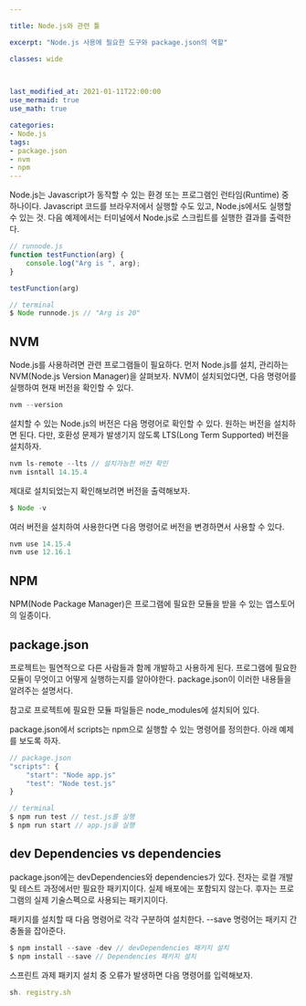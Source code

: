 ```yaml
---

title: Node.js와 관련 툴

excerpt: "Node.js 사용에 필요한 도구와 package.json의 역할"

classes: wide

  

last_modified_at: 2021-01-11T22:00:00
use_mermaid: true
use_math: true

categories:
- Node.js
tags:
- package.json
- nvm
- npm
---
```

Node.js는 Javascript가 동작할 수 있는 환경 또는 프로그램인 런타임(Runtime) 중 하나이다. Javascript 코드를 브라우저에서 실행할 수도 있고, Node.js에서도 실행할 수 있는 것. 다음 예제에서는 터미널에서 Node.js로 스크립트를 실행한 결과를 출력한다.

```js
// runnode.js
function testFunction(arg) {
    console.log("Arg is ", arg);
}

testFunction(arg)

// terminal
$ Node runnode.js // "Arg is 20"
````

## NVM
Node.js를 사용하려면 관련 프로그램들이 필요하다. 먼저 Node.js를 설치, 관리하는 NVM(Node.js Version Manager)을 살펴보자. NVM이 설치되었다면, 다음 명령어를 실행하여 현재 버전을 확인할 수 있다.
```js
nvm --version
````
설치할 수 있는 Node.js의 버전은 다음 명령어로 확인할 수 있다. 원하는 버전을 설치하면 된다. 다만, 호환성 문제가 발생기지 않도록 LTS(Long Term Supported) 버전을 설치하자.
```js
nvm ls-remote --lts // 설치가능한 버전 확인
nvm isntall 14.15.4
````
제대로 설치되었는지 확인해보려면 버전을 출력해보자.
```js
$ Node -v
````
여러 버전을 설치하여 사용한다면 다음 명령어로 버전을 변경하면서 사용할 수 있다.
```js
nvm use 14.15.4
nvm use 12.16.1
````
## NPM
NPM(Node Package Manager)은 프로그램에 필요한 모듈을 받을 수 있는 앱스토어의 일종이다.

## package.json
프로젝트는 필연적으로 다른 사람들과 함께 개발하고 사용하게 된다. 프로그램에 필요한 모듈이 무엇이고 어떻게 실행하는지를 알아야한다. package.json이 이러한 내용들을 알려주는 설명서다.

참고로 프로젝트에 필요한 모듈 파일들은 node_modules에 설치되어 있다.

package.json에서 scripts는 npm으로 실행할 수 있는 명령어를 정의한다. 아래 예제를 보도록 하자.
```js
// package.json
"scripts": {
    "start": "Node app.js"
    "test": "Node test.js"
}

// terminal
$ npm run test // test.js를 실행
$ npm run start // app.js을 실행
````

## dev Dependencies vs dependencies
package.json에는 devDependencies와 dependencies가 있다. 전자는 로컬 개발 및 테스트 과정에서만 필요한 패키지이다. 실제 배포에는 포함되지 않는다. 후자는 프로그램의 실제 기술스펙으로 사용되는 패키지이다. 

패키지를 설치할 때 다음 명령어로 각각 구분하여 설치한다. --save 명령어는 패키지 간 충돌을 잡아준다.
```js
$ npm install --save -dev // devDependencies 패키지 설치
$ npm install --save // Dependencies 패키지 설치
````

스프린트 과제 패키지 설치 중 오류가 발생하면 다음 명령어를 입력해보자.
```js
sh. registry.sh
````
